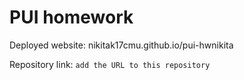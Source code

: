 # PUI homework

Deployed website: nikitak17cmu.github.io/pui-hwnikita

Repository link: `add the URL to this repository`
